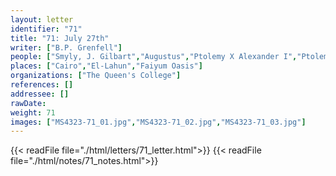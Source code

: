 ```yaml
---
layout: letter
identifier: "71"
title: "71: July 27th"
writer: ["B.P. Grenfell"]
people: ["Smyly, J. Gilbart","Augustus","Ptolemy X Alexander I","Ptolemy XII","Spiegelberg, Wilhelm","Grenfell, Bernard Pyne"]
places: ["Cairo","El-Lahun","Faiyum Oasis"]
organizations: ["The Queen's College"]
references: []
addressee: []
rawDate: 
weight: 71
images: ["MS4323-71_01.jpg","MS4323-71_02.jpg","MS4323-71_03.jpg"]
---
```

{{< readFile file="./html/letters/71_letter.html">}}
{{< readFile file="./html/notes/71_notes.html">}}
